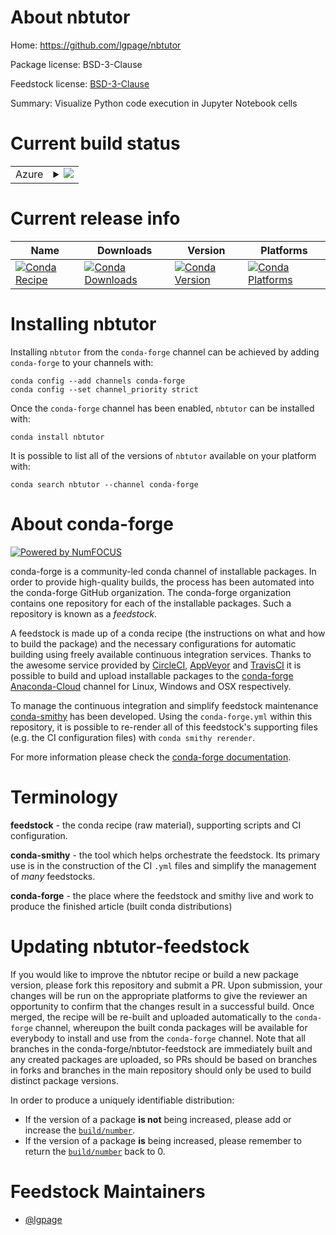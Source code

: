 About nbtutor
=============

Home: https://github.com/lgpage/nbtutor

Package license: BSD-3-Clause

Feedstock license: [BSD-3-Clause](https://github.com/conda-forge/nbtutor-feedstock/blob/master/LICENSE.txt)

Summary: Visualize Python code execution in Jupyter Notebook cells

Current build status
====================


<table>
    
  <tr>
    <td>Azure</td>
    <td>
      <details>
        <summary>
          <a href="https://dev.azure.com/conda-forge/feedstock-builds/_build/latest?definitionId=667&branchName=master">
            <img src="https://dev.azure.com/conda-forge/feedstock-builds/_apis/build/status/nbtutor-feedstock?branchName=master">
          </a>
        </summary>
        <table>
          <thead><tr><th>Variant</th><th>Status</th></tr></thead>
          <tbody><tr>
              <td>linux_64_nodejs12python3.6.____cpython</td>
              <td>
                <a href="https://dev.azure.com/conda-forge/feedstock-builds/_build/latest?definitionId=667&branchName=master">
                  <img src="https://dev.azure.com/conda-forge/feedstock-builds/_apis/build/status/nbtutor-feedstock?branchName=master&jobName=linux&configuration=linux_64_nodejs12python3.6.____cpython" alt="variant">
                </a>
              </td>
            </tr><tr>
              <td>linux_64_nodejs12python3.7.____73_pypy</td>
              <td>
                <a href="https://dev.azure.com/conda-forge/feedstock-builds/_build/latest?definitionId=667&branchName=master">
                  <img src="https://dev.azure.com/conda-forge/feedstock-builds/_apis/build/status/nbtutor-feedstock?branchName=master&jobName=linux&configuration=linux_64_nodejs12python3.7.____73_pypy" alt="variant">
                </a>
              </td>
            </tr><tr>
              <td>linux_64_nodejs12python3.7.____cpython</td>
              <td>
                <a href="https://dev.azure.com/conda-forge/feedstock-builds/_build/latest?definitionId=667&branchName=master">
                  <img src="https://dev.azure.com/conda-forge/feedstock-builds/_apis/build/status/nbtutor-feedstock?branchName=master&jobName=linux&configuration=linux_64_nodejs12python3.7.____cpython" alt="variant">
                </a>
              </td>
            </tr><tr>
              <td>linux_64_nodejs12python3.8.____cpython</td>
              <td>
                <a href="https://dev.azure.com/conda-forge/feedstock-builds/_build/latest?definitionId=667&branchName=master">
                  <img src="https://dev.azure.com/conda-forge/feedstock-builds/_apis/build/status/nbtutor-feedstock?branchName=master&jobName=linux&configuration=linux_64_nodejs12python3.8.____cpython" alt="variant">
                </a>
              </td>
            </tr><tr>
              <td>linux_64_nodejs12python3.9.____cpython</td>
              <td>
                <a href="https://dev.azure.com/conda-forge/feedstock-builds/_build/latest?definitionId=667&branchName=master">
                  <img src="https://dev.azure.com/conda-forge/feedstock-builds/_apis/build/status/nbtutor-feedstock?branchName=master&jobName=linux&configuration=linux_64_nodejs12python3.9.____cpython" alt="variant">
                </a>
              </td>
            </tr><tr>
              <td>linux_64_nodejs14python3.6.____cpython</td>
              <td>
                <a href="https://dev.azure.com/conda-forge/feedstock-builds/_build/latest?definitionId=667&branchName=master">
                  <img src="https://dev.azure.com/conda-forge/feedstock-builds/_apis/build/status/nbtutor-feedstock?branchName=master&jobName=linux&configuration=linux_64_nodejs14python3.6.____cpython" alt="variant">
                </a>
              </td>
            </tr><tr>
              <td>linux_64_nodejs14python3.7.____73_pypy</td>
              <td>
                <a href="https://dev.azure.com/conda-forge/feedstock-builds/_build/latest?definitionId=667&branchName=master">
                  <img src="https://dev.azure.com/conda-forge/feedstock-builds/_apis/build/status/nbtutor-feedstock?branchName=master&jobName=linux&configuration=linux_64_nodejs14python3.7.____73_pypy" alt="variant">
                </a>
              </td>
            </tr><tr>
              <td>linux_64_nodejs14python3.7.____cpython</td>
              <td>
                <a href="https://dev.azure.com/conda-forge/feedstock-builds/_build/latest?definitionId=667&branchName=master">
                  <img src="https://dev.azure.com/conda-forge/feedstock-builds/_apis/build/status/nbtutor-feedstock?branchName=master&jobName=linux&configuration=linux_64_nodejs14python3.7.____cpython" alt="variant">
                </a>
              </td>
            </tr><tr>
              <td>linux_64_nodejs14python3.8.____cpython</td>
              <td>
                <a href="https://dev.azure.com/conda-forge/feedstock-builds/_build/latest?definitionId=667&branchName=master">
                  <img src="https://dev.azure.com/conda-forge/feedstock-builds/_apis/build/status/nbtutor-feedstock?branchName=master&jobName=linux&configuration=linux_64_nodejs14python3.8.____cpython" alt="variant">
                </a>
              </td>
            </tr><tr>
              <td>linux_64_nodejs14python3.9.____cpython</td>
              <td>
                <a href="https://dev.azure.com/conda-forge/feedstock-builds/_build/latest?definitionId=667&branchName=master">
                  <img src="https://dev.azure.com/conda-forge/feedstock-builds/_apis/build/status/nbtutor-feedstock?branchName=master&jobName=linux&configuration=linux_64_nodejs14python3.9.____cpython" alt="variant">
                </a>
              </td>
            </tr><tr>
              <td>linux_64_nodejs16python3.6.____cpython</td>
              <td>
                <a href="https://dev.azure.com/conda-forge/feedstock-builds/_build/latest?definitionId=667&branchName=master">
                  <img src="https://dev.azure.com/conda-forge/feedstock-builds/_apis/build/status/nbtutor-feedstock?branchName=master&jobName=linux&configuration=linux_64_nodejs16python3.6.____cpython" alt="variant">
                </a>
              </td>
            </tr><tr>
              <td>linux_64_nodejs16python3.7.____73_pypy</td>
              <td>
                <a href="https://dev.azure.com/conda-forge/feedstock-builds/_build/latest?definitionId=667&branchName=master">
                  <img src="https://dev.azure.com/conda-forge/feedstock-builds/_apis/build/status/nbtutor-feedstock?branchName=master&jobName=linux&configuration=linux_64_nodejs16python3.7.____73_pypy" alt="variant">
                </a>
              </td>
            </tr><tr>
              <td>linux_64_nodejs16python3.7.____cpython</td>
              <td>
                <a href="https://dev.azure.com/conda-forge/feedstock-builds/_build/latest?definitionId=667&branchName=master">
                  <img src="https://dev.azure.com/conda-forge/feedstock-builds/_apis/build/status/nbtutor-feedstock?branchName=master&jobName=linux&configuration=linux_64_nodejs16python3.7.____cpython" alt="variant">
                </a>
              </td>
            </tr><tr>
              <td>linux_64_nodejs16python3.8.____cpython</td>
              <td>
                <a href="https://dev.azure.com/conda-forge/feedstock-builds/_build/latest?definitionId=667&branchName=master">
                  <img src="https://dev.azure.com/conda-forge/feedstock-builds/_apis/build/status/nbtutor-feedstock?branchName=master&jobName=linux&configuration=linux_64_nodejs16python3.8.____cpython" alt="variant">
                </a>
              </td>
            </tr><tr>
              <td>linux_64_nodejs16python3.9.____cpython</td>
              <td>
                <a href="https://dev.azure.com/conda-forge/feedstock-builds/_build/latest?definitionId=667&branchName=master">
                  <img src="https://dev.azure.com/conda-forge/feedstock-builds/_apis/build/status/nbtutor-feedstock?branchName=master&jobName=linux&configuration=linux_64_nodejs16python3.9.____cpython" alt="variant">
                </a>
              </td>
            </tr><tr>
              <td>osx_64_nodejs12python3.6.____cpython</td>
              <td>
                <a href="https://dev.azure.com/conda-forge/feedstock-builds/_build/latest?definitionId=667&branchName=master">
                  <img src="https://dev.azure.com/conda-forge/feedstock-builds/_apis/build/status/nbtutor-feedstock?branchName=master&jobName=osx&configuration=osx_64_nodejs12python3.6.____cpython" alt="variant">
                </a>
              </td>
            </tr><tr>
              <td>osx_64_nodejs12python3.7.____73_pypy</td>
              <td>
                <a href="https://dev.azure.com/conda-forge/feedstock-builds/_build/latest?definitionId=667&branchName=master">
                  <img src="https://dev.azure.com/conda-forge/feedstock-builds/_apis/build/status/nbtutor-feedstock?branchName=master&jobName=osx&configuration=osx_64_nodejs12python3.7.____73_pypy" alt="variant">
                </a>
              </td>
            </tr><tr>
              <td>osx_64_nodejs12python3.7.____cpython</td>
              <td>
                <a href="https://dev.azure.com/conda-forge/feedstock-builds/_build/latest?definitionId=667&branchName=master">
                  <img src="https://dev.azure.com/conda-forge/feedstock-builds/_apis/build/status/nbtutor-feedstock?branchName=master&jobName=osx&configuration=osx_64_nodejs12python3.7.____cpython" alt="variant">
                </a>
              </td>
            </tr><tr>
              <td>osx_64_nodejs12python3.8.____cpython</td>
              <td>
                <a href="https://dev.azure.com/conda-forge/feedstock-builds/_build/latest?definitionId=667&branchName=master">
                  <img src="https://dev.azure.com/conda-forge/feedstock-builds/_apis/build/status/nbtutor-feedstock?branchName=master&jobName=osx&configuration=osx_64_nodejs12python3.8.____cpython" alt="variant">
                </a>
              </td>
            </tr><tr>
              <td>osx_64_nodejs12python3.9.____cpython</td>
              <td>
                <a href="https://dev.azure.com/conda-forge/feedstock-builds/_build/latest?definitionId=667&branchName=master">
                  <img src="https://dev.azure.com/conda-forge/feedstock-builds/_apis/build/status/nbtutor-feedstock?branchName=master&jobName=osx&configuration=osx_64_nodejs12python3.9.____cpython" alt="variant">
                </a>
              </td>
            </tr><tr>
              <td>osx_64_nodejs14python3.6.____cpython</td>
              <td>
                <a href="https://dev.azure.com/conda-forge/feedstock-builds/_build/latest?definitionId=667&branchName=master">
                  <img src="https://dev.azure.com/conda-forge/feedstock-builds/_apis/build/status/nbtutor-feedstock?branchName=master&jobName=osx&configuration=osx_64_nodejs14python3.6.____cpython" alt="variant">
                </a>
              </td>
            </tr><tr>
              <td>osx_64_nodejs14python3.7.____73_pypy</td>
              <td>
                <a href="https://dev.azure.com/conda-forge/feedstock-builds/_build/latest?definitionId=667&branchName=master">
                  <img src="https://dev.azure.com/conda-forge/feedstock-builds/_apis/build/status/nbtutor-feedstock?branchName=master&jobName=osx&configuration=osx_64_nodejs14python3.7.____73_pypy" alt="variant">
                </a>
              </td>
            </tr><tr>
              <td>osx_64_nodejs14python3.7.____cpython</td>
              <td>
                <a href="https://dev.azure.com/conda-forge/feedstock-builds/_build/latest?definitionId=667&branchName=master">
                  <img src="https://dev.azure.com/conda-forge/feedstock-builds/_apis/build/status/nbtutor-feedstock?branchName=master&jobName=osx&configuration=osx_64_nodejs14python3.7.____cpython" alt="variant">
                </a>
              </td>
            </tr><tr>
              <td>osx_64_nodejs14python3.8.____cpython</td>
              <td>
                <a href="https://dev.azure.com/conda-forge/feedstock-builds/_build/latest?definitionId=667&branchName=master">
                  <img src="https://dev.azure.com/conda-forge/feedstock-builds/_apis/build/status/nbtutor-feedstock?branchName=master&jobName=osx&configuration=osx_64_nodejs14python3.8.____cpython" alt="variant">
                </a>
              </td>
            </tr><tr>
              <td>osx_64_nodejs14python3.9.____cpython</td>
              <td>
                <a href="https://dev.azure.com/conda-forge/feedstock-builds/_build/latest?definitionId=667&branchName=master">
                  <img src="https://dev.azure.com/conda-forge/feedstock-builds/_apis/build/status/nbtutor-feedstock?branchName=master&jobName=osx&configuration=osx_64_nodejs14python3.9.____cpython" alt="variant">
                </a>
              </td>
            </tr><tr>
              <td>osx_64_nodejs16python3.6.____cpython</td>
              <td>
                <a href="https://dev.azure.com/conda-forge/feedstock-builds/_build/latest?definitionId=667&branchName=master">
                  <img src="https://dev.azure.com/conda-forge/feedstock-builds/_apis/build/status/nbtutor-feedstock?branchName=master&jobName=osx&configuration=osx_64_nodejs16python3.6.____cpython" alt="variant">
                </a>
              </td>
            </tr><tr>
              <td>osx_64_nodejs16python3.7.____73_pypy</td>
              <td>
                <a href="https://dev.azure.com/conda-forge/feedstock-builds/_build/latest?definitionId=667&branchName=master">
                  <img src="https://dev.azure.com/conda-forge/feedstock-builds/_apis/build/status/nbtutor-feedstock?branchName=master&jobName=osx&configuration=osx_64_nodejs16python3.7.____73_pypy" alt="variant">
                </a>
              </td>
            </tr><tr>
              <td>osx_64_nodejs16python3.7.____cpython</td>
              <td>
                <a href="https://dev.azure.com/conda-forge/feedstock-builds/_build/latest?definitionId=667&branchName=master">
                  <img src="https://dev.azure.com/conda-forge/feedstock-builds/_apis/build/status/nbtutor-feedstock?branchName=master&jobName=osx&configuration=osx_64_nodejs16python3.7.____cpython" alt="variant">
                </a>
              </td>
            </tr><tr>
              <td>osx_64_nodejs16python3.8.____cpython</td>
              <td>
                <a href="https://dev.azure.com/conda-forge/feedstock-builds/_build/latest?definitionId=667&branchName=master">
                  <img src="https://dev.azure.com/conda-forge/feedstock-builds/_apis/build/status/nbtutor-feedstock?branchName=master&jobName=osx&configuration=osx_64_nodejs16python3.8.____cpython" alt="variant">
                </a>
              </td>
            </tr><tr>
              <td>osx_64_nodejs16python3.9.____cpython</td>
              <td>
                <a href="https://dev.azure.com/conda-forge/feedstock-builds/_build/latest?definitionId=667&branchName=master">
                  <img src="https://dev.azure.com/conda-forge/feedstock-builds/_apis/build/status/nbtutor-feedstock?branchName=master&jobName=osx&configuration=osx_64_nodejs16python3.9.____cpython" alt="variant">
                </a>
              </td>
            </tr><tr>
              <td>win_64_nodejs12python3.6.____cpython</td>
              <td>
                <a href="https://dev.azure.com/conda-forge/feedstock-builds/_build/latest?definitionId=667&branchName=master">
                  <img src="https://dev.azure.com/conda-forge/feedstock-builds/_apis/build/status/nbtutor-feedstock?branchName=master&jobName=win&configuration=win_64_nodejs12python3.6.____cpython" alt="variant">
                </a>
              </td>
            </tr><tr>
              <td>win_64_nodejs12python3.7.____cpython</td>
              <td>
                <a href="https://dev.azure.com/conda-forge/feedstock-builds/_build/latest?definitionId=667&branchName=master">
                  <img src="https://dev.azure.com/conda-forge/feedstock-builds/_apis/build/status/nbtutor-feedstock?branchName=master&jobName=win&configuration=win_64_nodejs12python3.7.____cpython" alt="variant">
                </a>
              </td>
            </tr><tr>
              <td>win_64_nodejs12python3.8.____cpython</td>
              <td>
                <a href="https://dev.azure.com/conda-forge/feedstock-builds/_build/latest?definitionId=667&branchName=master">
                  <img src="https://dev.azure.com/conda-forge/feedstock-builds/_apis/build/status/nbtutor-feedstock?branchName=master&jobName=win&configuration=win_64_nodejs12python3.8.____cpython" alt="variant">
                </a>
              </td>
            </tr><tr>
              <td>win_64_nodejs12python3.9.____cpython</td>
              <td>
                <a href="https://dev.azure.com/conda-forge/feedstock-builds/_build/latest?definitionId=667&branchName=master">
                  <img src="https://dev.azure.com/conda-forge/feedstock-builds/_apis/build/status/nbtutor-feedstock?branchName=master&jobName=win&configuration=win_64_nodejs12python3.9.____cpython" alt="variant">
                </a>
              </td>
            </tr><tr>
              <td>win_64_nodejs14python3.6.____cpython</td>
              <td>
                <a href="https://dev.azure.com/conda-forge/feedstock-builds/_build/latest?definitionId=667&branchName=master">
                  <img src="https://dev.azure.com/conda-forge/feedstock-builds/_apis/build/status/nbtutor-feedstock?branchName=master&jobName=win&configuration=win_64_nodejs14python3.6.____cpython" alt="variant">
                </a>
              </td>
            </tr><tr>
              <td>win_64_nodejs14python3.7.____cpython</td>
              <td>
                <a href="https://dev.azure.com/conda-forge/feedstock-builds/_build/latest?definitionId=667&branchName=master">
                  <img src="https://dev.azure.com/conda-forge/feedstock-builds/_apis/build/status/nbtutor-feedstock?branchName=master&jobName=win&configuration=win_64_nodejs14python3.7.____cpython" alt="variant">
                </a>
              </td>
            </tr><tr>
              <td>win_64_nodejs14python3.8.____cpython</td>
              <td>
                <a href="https://dev.azure.com/conda-forge/feedstock-builds/_build/latest?definitionId=667&branchName=master">
                  <img src="https://dev.azure.com/conda-forge/feedstock-builds/_apis/build/status/nbtutor-feedstock?branchName=master&jobName=win&configuration=win_64_nodejs14python3.8.____cpython" alt="variant">
                </a>
              </td>
            </tr><tr>
              <td>win_64_nodejs14python3.9.____cpython</td>
              <td>
                <a href="https://dev.azure.com/conda-forge/feedstock-builds/_build/latest?definitionId=667&branchName=master">
                  <img src="https://dev.azure.com/conda-forge/feedstock-builds/_apis/build/status/nbtutor-feedstock?branchName=master&jobName=win&configuration=win_64_nodejs14python3.9.____cpython" alt="variant">
                </a>
              </td>
            </tr><tr>
              <td>win_64_nodejs16python3.6.____cpython</td>
              <td>
                <a href="https://dev.azure.com/conda-forge/feedstock-builds/_build/latest?definitionId=667&branchName=master">
                  <img src="https://dev.azure.com/conda-forge/feedstock-builds/_apis/build/status/nbtutor-feedstock?branchName=master&jobName=win&configuration=win_64_nodejs16python3.6.____cpython" alt="variant">
                </a>
              </td>
            </tr><tr>
              <td>win_64_nodejs16python3.7.____cpython</td>
              <td>
                <a href="https://dev.azure.com/conda-forge/feedstock-builds/_build/latest?definitionId=667&branchName=master">
                  <img src="https://dev.azure.com/conda-forge/feedstock-builds/_apis/build/status/nbtutor-feedstock?branchName=master&jobName=win&configuration=win_64_nodejs16python3.7.____cpython" alt="variant">
                </a>
              </td>
            </tr><tr>
              <td>win_64_nodejs16python3.8.____cpython</td>
              <td>
                <a href="https://dev.azure.com/conda-forge/feedstock-builds/_build/latest?definitionId=667&branchName=master">
                  <img src="https://dev.azure.com/conda-forge/feedstock-builds/_apis/build/status/nbtutor-feedstock?branchName=master&jobName=win&configuration=win_64_nodejs16python3.8.____cpython" alt="variant">
                </a>
              </td>
            </tr><tr>
              <td>win_64_nodejs16python3.9.____cpython</td>
              <td>
                <a href="https://dev.azure.com/conda-forge/feedstock-builds/_build/latest?definitionId=667&branchName=master">
                  <img src="https://dev.azure.com/conda-forge/feedstock-builds/_apis/build/status/nbtutor-feedstock?branchName=master&jobName=win&configuration=win_64_nodejs16python3.9.____cpython" alt="variant">
                </a>
              </td>
            </tr>
          </tbody>
        </table>
      </details>
    </td>
  </tr>
</table>

Current release info
====================

| Name | Downloads | Version | Platforms |
| --- | --- | --- | --- |
| [![Conda Recipe](https://img.shields.io/badge/recipe-nbtutor-green.svg)](https://anaconda.org/conda-forge/nbtutor) | [![Conda Downloads](https://img.shields.io/conda/dn/conda-forge/nbtutor.svg)](https://anaconda.org/conda-forge/nbtutor) | [![Conda Version](https://img.shields.io/conda/vn/conda-forge/nbtutor.svg)](https://anaconda.org/conda-forge/nbtutor) | [![Conda Platforms](https://img.shields.io/conda/pn/conda-forge/nbtutor.svg)](https://anaconda.org/conda-forge/nbtutor) |

Installing nbtutor
==================

Installing `nbtutor` from the `conda-forge` channel can be achieved by adding `conda-forge` to your channels with:

```
conda config --add channels conda-forge
conda config --set channel_priority strict
```

Once the `conda-forge` channel has been enabled, `nbtutor` can be installed with:

```
conda install nbtutor
```

It is possible to list all of the versions of `nbtutor` available on your platform with:

```
conda search nbtutor --channel conda-forge
```


About conda-forge
=================

[![Powered by NumFOCUS](https://img.shields.io/badge/powered%20by-NumFOCUS-orange.svg?style=flat&colorA=E1523D&colorB=007D8A)](http://numfocus.org)

conda-forge is a community-led conda channel of installable packages.
In order to provide high-quality builds, the process has been automated into the
conda-forge GitHub organization. The conda-forge organization contains one repository
for each of the installable packages. Such a repository is known as a *feedstock*.

A feedstock is made up of a conda recipe (the instructions on what and how to build
the package) and the necessary configurations for automatic building using freely
available continuous integration services. Thanks to the awesome service provided by
[CircleCI](https://circleci.com/), [AppVeyor](https://www.appveyor.com/)
and [TravisCI](https://travis-ci.com/) it is possible to build and upload installable
packages to the [conda-forge](https://anaconda.org/conda-forge)
[Anaconda-Cloud](https://anaconda.org/) channel for Linux, Windows and OSX respectively.

To manage the continuous integration and simplify feedstock maintenance
[conda-smithy](https://github.com/conda-forge/conda-smithy) has been developed.
Using the ``conda-forge.yml`` within this repository, it is possible to re-render all of
this feedstock's supporting files (e.g. the CI configuration files) with ``conda smithy rerender``.

For more information please check the [conda-forge documentation](https://conda-forge.org/docs/).

Terminology
===========

**feedstock** - the conda recipe (raw material), supporting scripts and CI configuration.

**conda-smithy** - the tool which helps orchestrate the feedstock.
                   Its primary use is in the construction of the CI ``.yml`` files
                   and simplify the management of *many* feedstocks.

**conda-forge** - the place where the feedstock and smithy live and work to
                  produce the finished article (built conda distributions)


Updating nbtutor-feedstock
==========================

If you would like to improve the nbtutor recipe or build a new
package version, please fork this repository and submit a PR. Upon submission,
your changes will be run on the appropriate platforms to give the reviewer an
opportunity to confirm that the changes result in a successful build. Once
merged, the recipe will be re-built and uploaded automatically to the
`conda-forge` channel, whereupon the built conda packages will be available for
everybody to install and use from the `conda-forge` channel.
Note that all branches in the conda-forge/nbtutor-feedstock are
immediately built and any created packages are uploaded, so PRs should be based
on branches in forks and branches in the main repository should only be used to
build distinct package versions.

In order to produce a uniquely identifiable distribution:
 * If the version of a package **is not** being increased, please add or increase
   the [``build/number``](https://docs.conda.io/projects/conda-build/en/latest/resources/define-metadata.html#build-number-and-string).
 * If the version of a package **is** being increased, please remember to return
   the [``build/number``](https://docs.conda.io/projects/conda-build/en/latest/resources/define-metadata.html#build-number-and-string)
   back to 0.

Feedstock Maintainers
=====================

* [@lgpage](https://github.com/lgpage/)

